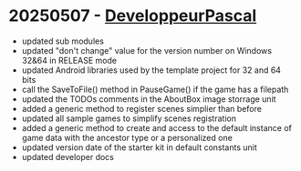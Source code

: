 # 20250507 - [DeveloppeurPascal](https://github.com/DeveloppeurPascal)

* updated sub modules
* updated "don't change" value for the version number on Windows 32&64 in RELEASE mode
* updated Android libraries used by the template project for 32 and 64 bits
* call the SaveToFile() method in PauseGame() if the game has a filepath
* updated the TODOs comments in the AboutBox image storrage unit
* added a generic method to register scenes simplier than before
* updated all sample games to simplify scenes registration
* added a generic method to create and access to the default instance of game data with the ancestor type or a personalized one
* updated version date of the starter kit in default constants unit
* updated developer docs
